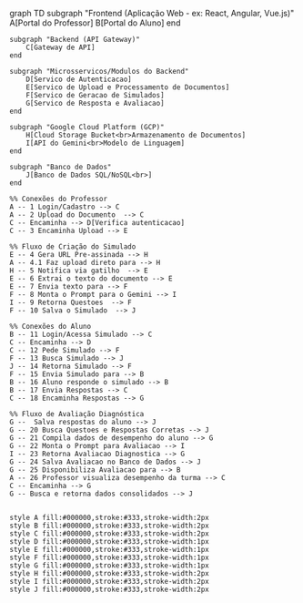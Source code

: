 graph TD
    subgraph "Frontend (Aplicação Web - ex: React, Angular, Vue.js)"
        A[Portal do Professor]
        B[Portal do Aluno]
    end

    subgraph "Backend (API Gateway)"
        C[Gateway de API]
    end

    subgraph "Microsservicos/Modulos do Backend"
        D[Servico de Autenticacao]
        E[Servico de Upload e Processamento de Documentos]
        F[Servico de Geracao de Simulados]
        G[Servico de Resposta e Avaliacao]
    end

    subgraph "Google Cloud Platform (GCP)"
        H[Cloud Storage Bucket<br>Armazenamento de Documentos]
        I[API do Gemini<br>Modelo de Linguagem]
    end

    subgraph "Banco de Dados"
        J[Banco de Dados SQL/NoSQL<br>]
    end

    %% Conexões do Professor
    A -- 1 Login/Cadastro --> C
    A -- 2 Upload do Documento  --> C
    C -- Encaminha --> D[Verifica autenticacao]
    C -- 3 Encaminha Upload --> E

    %% Fluxo de Criação do Simulado
    E -- 4 Gera URL Pre-assinada --> H
    A -- 4.1 Faz upload direto para --> H
    H -- 5 Notifica via gatilho  --> E
    E -- 6 Extrai o texto do documento --> E
    E -- 7 Envia texto para --> F
    F -- 8 Monta o Prompt para o Gemini --> I
    I -- 9 Retorna Questoes  --> F
    F -- 10 Salva o Simulado  --> J

    %% Conexões do Aluno
    B -- 11 Login/Acessa Simulado --> C
    C -- Encaminha --> D
    C -- 12 Pede Simulado --> F
    F -- 13 Busca Simulado --> J
    J -- 14 Retorna Simulado --> F
    F -- 15 Envia Simulado para --> B
    B -- 16 Aluno responde o simulado --> B
    B -- 17 Envia Respostas --> C
    C -- 18 Encaminha Respostas --> G

    %% Fluxo de Avaliação Diagnóstica
    G --  Salva respostas do aluno --> J
    G -- 20 Busca Questoes e Respostas Corretas --> J
    G -- 21 Compila dados de desempenho do aluno --> G
    G -- 22 Monta o Prompt para Avaliacao --> I
    I -- 23 Retorna Avaliacao Diagnostica --> G
    G -- 24 Salva Avaliacao no Banco de Dados --> J
    G -- 25 Disponibiliza Avaliacao para --> B
    A -- 26 Professor visualiza desempenho da turma --> C
    C -- Encaminha --> G
    G -- Busca e retorna dados consolidados --> J


    style A fill:#000000,stroke:#333,stroke-width:2px
    style B fill:#000000,stroke:#333,stroke-width:2px
    style C fill:#000000,stroke:#333,stroke-width:2px
    style D fill:#000000,stroke:#333,stroke-width:1px
    style E fill:#000000,stroke:#333,stroke-width:1px
    style F fill:#000000,stroke:#333,stroke-width:1px
    style G fill:#000000,stroke:#333,stroke-width:1px
    style H fill:#000000,stroke:#333,stroke-width:2px
    style I fill:#000000,stroke:#333,stroke-width:2px
    style J fill:#000000,stroke:#333,stroke-width:2px
